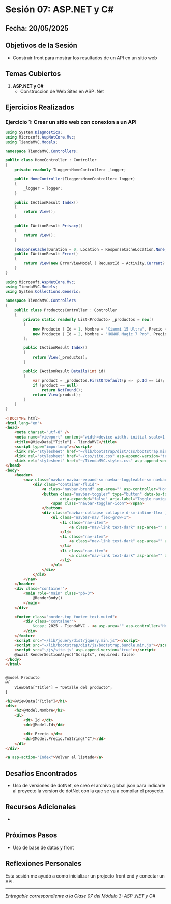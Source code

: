 # Sesión 07: ASP.NET y C#

## Fecha: 20/05/2025

## Objetivos de la Sesión

- Construir front para mostrar los resultados de un API en un sitio web

## Temas Cubiertos

1. **ASP.NET y C#**
   - Construccion de Web Sites en ASP .Net

## Ejercicios Realizados

### Ejercicio 1: Crear un sitio web con conexion a un API

```csharp
using System.Diagnostics;
using Microsoft.AspNetCore.Mvc;
using TiendaMVC.Models;

namespace TiendaMVC.Controllers;

public class HomeController : Controller
{
    private readonly ILogger<HomeController> _logger;

    public HomeController(ILogger<HomeController> logger)
    {
        _logger = logger;
    }

    public IActionResult Index()
    {
        return View();
    }

    public IActionResult Privacy()
    {
        return View();
    }

    [ResponseCache(Duration = 0, Location = ResponseCacheLocation.None, NoStore = true)]
    public IActionResult Error()
    {
        return View(new ErrorViewModel { RequestId = Activity.Current?.Id ?? HttpContext.TraceIdentifier });
    }
}

using Microsoft.AspNetCore.Mvc;
using TiendaMVC.Models;
using System.Collections.Generic;

namespace TiendaMVC.Controllers
{
    public class ProductosController : Controller
    {
        private static readonly List<Producto> _productos = new()
        {
            new Producto { Id = 1, Nombre = "Xiaomi 15 Ultra", Precio = 33000.00m},
            new Producto { Id = 2, Nombre = "HONOR Magic 7 Pro", Precio = 29000.00m}
        };

        public IActionResult Index()
        {
            return View(_productos);
        }

        public IActionResult Details(int id)
        {
            var product = _productos.FirstOrDefault(p =>  p.Id == id);
            if (product == null)
                return NotFound();
            return View(product);
        }
    }
}

```

```html
<!DOCTYPE html>
<html lang="en">
<head>
    <meta charset="utf-8" />
    <meta name="viewport" content="width=device-width, initial-scale=1.0" />
    <title>@ViewData["Title"] - TiendaMVC</title>
    <script type="importmap"></script>
    <link rel="stylesheet" href="~/lib/bootstrap/dist/css/bootstrap.min.css" />
    <link rel="stylesheet" href="~/css/site.css" asp-append-version="true" />
    <link rel="stylesheet" href="~/TiendaMVC.styles.css" asp-append-version="true" />
</head>
<body>
    <header>
        <nav class="navbar navbar-expand-sm navbar-toggleable-sm navbar-light bg-white border-bottom box-shadow mb-3">
            <div class="container-fluid">
                <a class="navbar-brand" asp-area="" asp-controller="Home" asp-action="Index">TiendaMVC</a>
                <button class="navbar-toggler" type="button" data-bs-toggle="collapse" data-bs-target=".navbar-collapse" aria-controls="navbarSupportedContent"
                        aria-expanded="false" aria-label="Toggle navigation">
                    <span class="navbar-toggler-icon"></span>
                </button>
                <div class="navbar-collapse collapse d-sm-inline-flex justify-content-between">
                    <ul class="navbar-nav flex-grow-1">
                        <li class="nav-item">
                            <a class="nav-link text-dark" asp-area="" asp-controller="Home" asp-action="Index">Home</a>
                        </li>
                        <li class="nav-item">
                            <a class="nav-link text-dark" asp-area="" asp-controller="Home" asp-action="Privacy">Privacy</a>
                        </li>
                        <li class="nav-item">
                            <a class="nav-link text-dark" asp-area="" asp-controller="Productos" asp-action="Index">Productos</a>
                        </li>
                    </ul>
                </div>
            </div>
        </nav>
    </header>
    <div class="container">
        <main role="main" class="pb-3">
            @RenderBody()
        </main>
    </div>

    <footer class="border-top footer text-muted">
        <div class="container">
            &copy; 2025 - TiendaMVC - <a asp-area="" asp-controller="Home" asp-action="Privacy">Privacy</a>
        </div>
    </footer>
    <script src="~/lib/jquery/dist/jquery.min.js"></script>
    <script src="~/lib/bootstrap/dist/js/bootstrap.bundle.min.js"></script>
    <script src="~/js/site.js" asp-append-version="true"></script>
    @await RenderSectionAsync("Scripts", required: false)
</body>
</html>


@model Producto
@{
    ViewData["Title"] = "Detalle del producto";
}

<h1>@ViewData["Title"]</h1>
<div>
    <h2>@Model.Nombre</h2>
    <dl>
        <dt> Id </dt>
        <dd>@Model.Id</dd>

        <dt> Precio </dt>
        <dd>@Model.Precio.ToString("C")</dd>
    </dl>
</div>

<a asp-action="Index">Volver al listado</a>
```

## Desafíos Encontrados

- Uso de versiones de dotNet, se creó el archivo global.json para indicarle al proyecto la version de dotNet con la que se va a compilar el proyecto.

## Recursos Adicionales

- 

## Próximos Pasos

- Uso de base de datos y front

## Reflexiones Personales

Esta sesión me ayudó a como inicializar un projecto front end y conectar un API.

---

*Entregable correspondiente a la Clase 07 del Módulo 3: ASP .NET y C#*